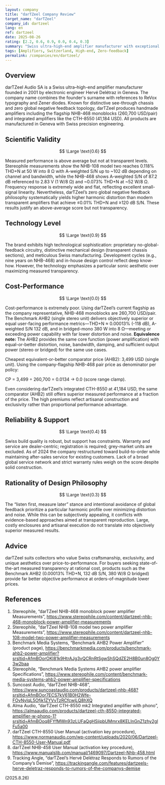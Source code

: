 ```yaml
---
layout: company
title: "darTZeel Company Review"
target_name: "darTZeel"
company_id: dartzeel
lang: en
ref: dartzeel
date: 2025-08-26
rating: [2.2, 0.6, 0.9, 0.0, 0.4, 0.3]
summary: "Swiss ultra-high-end amplifier manufacturer with exceptional technology but poor cost-performance and a design philosophy prioritizing subjective listening over measurements"
tags: [Amplifiers, Switzerland, High-end, Zero-feedback]
permalink: /companies/en/dartzeel/
---
```


## Overview

darTZeel Audio SA is a Swiss ultra–high-end amplifier manufacturer founded in 2001 by electronic engineer Hervé Delétraz in Geneva. The company name combines the founder's surname with references to ReVox typography and Zener diodes. Known for distinctive see-through chassis and zero global negative feedback topology, darTZeel produces handmade amplifiers including the flagship NHB-468 monoblocks (260,700 USD/pair) and integrated amplifiers like the CTH-8550 (41,184 USD). All products are manufactured in Geneva with Swiss precision engineering.

## Scientific Validity

$$ \Large \text{0.6} $$

Measured performance is above average but not at transparent levels. Stereophile measurements show the NHB-108 model two reaches 0.118% THD+N at 50 W into 8 Ω with A-weighted S/N up to ~102 dB depending on channel and bandwidth, while the NHB-468 shows A-weighted S/N of 87.2 dB referenced to 2.83 V (1 W/8 Ω) and ~0.073% THD+N at ~52 W/8 Ω. Frequency response is extremely wide and flat, reflecting excellent small-signal linearity. Nevertheless, darTZeel’s zero global negative feedback philosophy systematically yields higher harmonic distortion than modern transparent amplifiers that achieve ≤0.01% THD+N and ≥120 dB S/N. These results justify an above-average score but not transparency.

## Technology Level

$$ \Large \text{0.9} $$

The brand exhibits high technological sophistication: proprietary no-global-feedback circuitry, distinctive mechanical design (transparent chassis sections), and meticulous Swiss manufacturing. Development cycles (e.g., nine years on NHB-468) and in-house design control reflect deep know-how. However, the technology emphasizes a particular sonic aesthetic over maximizing measured transparency.

## Cost-Performance

$$ \Large \text{0.0} $$

Cost-performance is extremely poor. Using darTZeel’s current flagship as the company representative, NHB-468 monoblocks are 260,700 USD/pair. The Benchmark AHB2 (single stereo unit) delivers objectively superior or equal user-facing performance metrics—THD+N ≈ 0.00013% (-118 dB), A-weighted S/N 132 dB, and in bridged-mono 380 W into 8 Ω—meeting or exceeding power capability with far lower distortion and noise. **Equivalence note:** The AHB2 provides the same core function (power amplification) with equal-or-better distortion, noise, bandwidth, damping, and sufficient output power (stereo or bridged) for the same use cases.

Cheapest equivalent-or-better comparator price (AHB2): 3,499 USD (single unit). Using the company-flagship NHB-468 pair price as denominator per policy:

CP = 3,499 ÷ 260,700 = 0.0134 → 0.0 (score range clamp).

Even considering darTZeel’s integrated CTH-8550 at 41,184 USD, the same comparator (AHB2) still offers superior measured performance at a fraction of the price. The high premiums reflect artisanal construction and exclusivity rather than proportional performance advantage.

## Reliability & Support

$$ \Large \text{0.4} $$

Swiss build quality is robust, but support has constraints. Warranty and service are dealer-centric; registration is required; grey-market units are excluded. As of 2024 the company restructured toward build-to-order while maintaining after-sales service for existing customers. Lack of a broad global service network and strict warranty rules weigh on the score despite solid construction.

## Rationality of Design Philosophy

$$ \Large \text{0.3} $$

The “listen first, measure later” stance and intentional avoidance of global feedback prioritize a particular harmonic profile over minimizing distortion and noise. While this can be subjectively appealing, it conflicts with evidence-based approaches aimed at transparent reproduction. Large, costly enclosures and artisanal execution do not translate into objectively superior measured results.

## Advice

darTZeel suits collectors who value Swiss craftsmanship, exclusivity, and unique aesthetics over price-to-performance. For buyers seeking state-of-the-art measured transparency at rational cost, products such as the Benchmark AHB2 (0.00013% THD+N, 132 dB S/N, 380 W/8 Ω bridged) provide far better objective performance at orders-of-magnitude lower prices.

## References

1. Stereophile, “darTZeel NHB-468 monoblock power amplifier Measurements”, https://www.stereophile.com/content/dartzeel-nhb-468-monoblock-power-amplifier-measurements  
2. Stereophile, “darTZeel NHB-108 model two power amplifier Measurements”, https://www.stereophile.com/content/dartzeel-nhb-108-model-two-power-amplifier-measurements  
3. Benchmark Media Systems, “Benchmark AHB2 Power Amplifier” (product page), https://benchmarkmedia.com/products/benchmark-ahb2-power-amplifier?srsltid=AfmBOorOKI81k9HtrAJg3vQCRnRtSgwShSQdZE2H8B0un8Og0Y3w2baa  
4. Stereophile, “Benchmark Media Systems AHB2 power amplifier Specifications”, https://www.stereophile.com/content/benchmark-media-systems-ahb2-power-amplifier-specifications  
5. Suncoast Audio, “darTZeel NHB-468”, https://www.suncoastaudio.com/products/dartzeel-nhb-468?srsltid=AfmBOor7ECS7kV61B0H2Wfe-FOvNyIqL5Ofjk1ZYVvTzRCfcwjLQ8hXQ  
6. Alma Audio, “darTZeel CTH-8550 mk2 Integrated amplifier with phono”, https://almaaudio.com/products/dartzeel-cth-8550-integrated-amplifier-w-phono-1?srsltid=AfmBOoq8FYfMWn93zLUFaQgHSjipbUMmrx8KELInGnZ1zhy2glFu5a00  
7. darTZeel CTH-8550 User Manual (activation key procedure), https://www.normanaudio.com/wp-content/uploads/2020/06/Dartzeel-CTH-8550-User-Manual.pdf  
8. darTZeel NHB-458 User Manual (activation key procedure), https://www.manualslib.com/manual/1469097/Dartzeel-Nhb-458.html  
9. Tracking Angle, “darTZeel’s Hervé Delétraz Responds to Rumors of the Company’s Demise”, https://trackingangle.com/features/dartzeels-herve-deletraz-responds-to-rumors-of-the-companys-demise

(2025.8.26)

